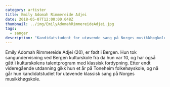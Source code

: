```yaml
---
category: artister
title: Emily Adomah Rimmereide Adjei
date: 2018-05-07T12:00:00.048Z
thumbnail: ../img/EmilyAdomahRimmereideAdjei.jpg
tags:
  - sanger
description: "Kandidatstudent for utøvende sang på Norges musikkhøgkole."
---
```

Emily Adomah Rimmereide Adjei (20), er født i Bergen. Hun tok sangundervisning ved Bergen kulturskole fra da hun var 10, og har også gått i kulturskolens talentprogram med klassisk fordypning. Etter endt videregående utdanning gikk hun et år på Toneheim folkehøyskole, og nå går hun kandidatstudiet for utøvende klassisk sang på Norges musikkhøgskole.
